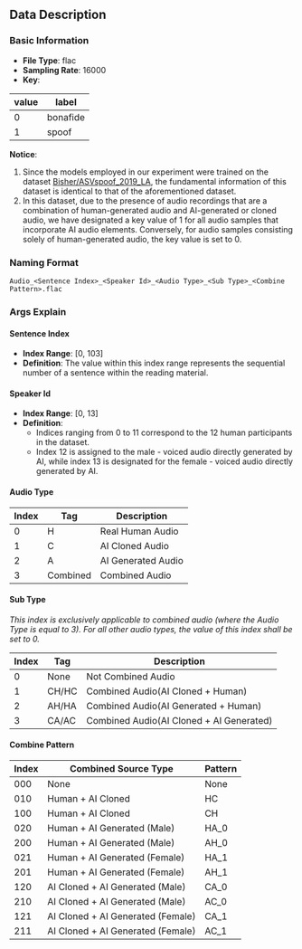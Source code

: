 ## Data Description
### Basic Information
- **File Type**: flac
- **Sampling Rate**: 16000
- **Key**:
  
| value | label |
| ------- | ------- |
|   0      |    bonafide     |
|   1      |    spoof     |


**Notice**: 
1. Since the models employed in our experiment were trained on the dataset [Bisher/ASVspoof_2019_LA](https://huggingface.co/datasets/Bisher/ASVspoof_2019_LA/viewer/default), the fundamental information of this dataset is identical to that of the aforementioned dataset. 
2. In this dataset, due to the presence of audio recordings that are a combination of human-generated audio and AI-generated or cloned audio, we have designated a key value of 1 for all audio samples that incorporate AI audio elements. Conversely, for audio samples consisting solely of human-generated audio, the key value is set to 0.  

### Naming Format

```
Audio_<Sentence Index>_<Speaker Id>_<Audio Type>_<Sub Type>_<Combine Pattern>.flac
```

### Args Explain
#### Sentence Index
- **Index Range**: [0, 103]
- **Definition**: The value within this index range represents the sequential number of a sentence within the reading material. 

#### Speaker Id
- **Index Range**: [0, 13]
- **Definition**:
    - Indices ranging from 0 to 11 correspond to the 12 human participants in the dataset.
    - Index 12 is assigned to the male - voiced audio directly generated by AI, while index 13 is designated for the female - voiced audio directly generated by AI. 
	
#### Audio Type

| Index |  Tag |Description |
| ------- | ------- |------- |
|    0     |     H     |     Real Human Audio|
|    1     |     C     |     AI Cloned Audio|
|    2     |     A     |     AI Generated Audio|
|    3     |     Combined     |     Combined Audio|

#### Sub Type
*This index is exclusively applicable to combined audio (where the Audio Type is equal to 3). For all other audio types, the value of this index shall be set to 0.*

| Index |  Tag |Description |
| ------- | ------- |------- |
|    0     |     None     |  Not Combined Audio   |
|    1     |     CH/HC     |     Combined Audio(AI Cloned + Human)|
|    2     |     AH/HA     |     Combined Audio(AI Generated + Human)|
|    3     |     CA/AC     |     Combined Audio(AI Cloned + AI Generated)|

#### Combine Pattern
| Index |  Combined Source Type |Pattern |
| ------- | ------- |------- |
|    000     |     None     |  None   |
|    010     |     Human + AI Cloned     |     HC|
|    100     |     Human + AI Cloned     |     CH|
|    020     |     Human + AI Generated (Male)     |     HA_0|
|    200     |     Human + AI Generated (Male)     |     AH_0|
|    021     |     Human + AI Generated (Female)     |     HA_1|
|    201     |     Human + AI Generated (Female)     |     AH_1|
|    120     |     AI Cloned + AI Generated (Male)     |    CA_0|
|    210     |     AI Cloned + AI Generated (Male)     |    AC_0|
|    121     |     AI Cloned + AI Generated (Female)     |    CA_1|
|    211     |     AI Cloned + AI Generated (Female)     |    AC_1|
